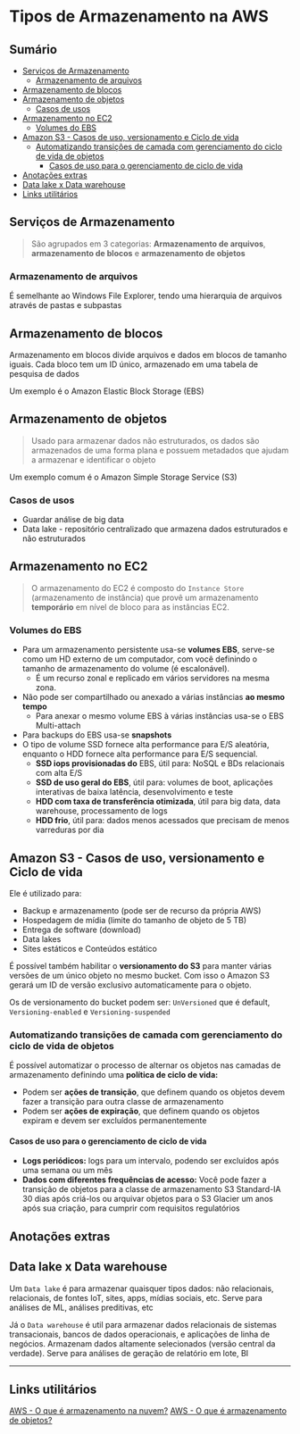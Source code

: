 <h1> Tipos de Armazenamento na AWS </h1>

<h2>Sumário</h2>

- [Serviços de Armazenamento](#serviços-de-armazenamento)
  - [Armazenamento de arquivos](#armazenamento-de-arquivos)
- [Armazenamento de blocos](#armazenamento-de-blocos)
- [Armazenamento de objetos](#armazenamento-de-objetos)
  - [Casos de usos](#casos-de-usos)
- [Armazenamento no EC2](#armazenamento-no-ec2)
  - [Volumes do EBS](#volumes-do-ebs)
- [Amazon S3 - Casos de uso, versionamento e Ciclo de vida](#amazon-s3---casos-de-uso-versionamento-e-ciclo-de-vida)
  - [Automatizando transições de camada com gerenciamento do ciclo de vida de objetos](#automatizando-transições-de-camada-com-gerenciamento-do-ciclo-de-vida-de-objetos)
    - [Casos de uso para o gerenciamento de ciclo de vida](#casos-de-uso-para-o-gerenciamento-de-ciclo-de-vida)
- [Anotações extras](#anotações-extras)
- [Data lake x Data warehouse](#data-lake-x-data-warehouse)
- [Links utilitários](#links-utilitários)

## Serviços de Armazenamento

> São agrupados em 3 categorias: **Armazenamento de arquivos**, **armazenamento de blocos** e **armazenamento de objetos**

### Armazenamento de arquivos

É semelhante ao Windows File Explorer, tendo uma hierarquia de arquivos através de pastas e subpastas

## Armazenamento de blocos

Armazenamento em blocos divide arquivos e dados em blocos de tamanho iguais. Cada bloco tem um ID único, armazenado em uma tabela de pesquisa de dados

Um exemplo é o Amazon Elastic Block Storage (EBS)

## Armazenamento de objetos

> Usado para armazenar dados não estruturados, os dados são armazenados de uma forma plana e possuem metadados que ajudam a armazenar e identificar o objeto

Um exemplo comum é o Amazon Simple Storage Service (S3)

### Casos de usos

- Guardar análise de big data
- Data lake - repositório centralizado que armazena dados estruturados e não estruturados

## Armazenamento no EC2

> O armazenamento do EC2 é composto do `Instance Store` (armazenamento de instância) que provê um armazenamento **temporário** em nível de bloco para as instâncias EC2.

### Volumes do EBS

- Para um armazenamento persistente usa-se **volumes EBS**, serve-se como um HD externo de um computador, com você definindo o tamanho de armazenamento do volume (é escalonável).
  - É um recurso zonal e replicado em vários servidores na mesma zona.
- Não pode ser compartilhado ou anexado a várias instâncias  **ao mesmo tempo**
  - Para anexar o mesmo volume EBS à várias instâncias usa-se o EBS Multi-attach
- Para backups do EBS usa-se **snapshots**
- O tipo de volume SSD fornece alta performance para E/S aleatória, enquanto o HDD fornece alta performance para E/S sequencial.
  - **SSD iops provisionadas do** EBS, útil para: NoSQL e BDs relacionais com alta E/S
  - **SSD de uso geral do EBS**, útil para: volumes de boot, aplicações interativas de baixa latência, desenvolvimento e teste
  - **HDD com taxa de transferência otimizada**, útil para big data, data warehouse, processamento de logs
  - **HDD frio**, útil para:  dados menos acessados que precisam de menos varreduras por dia

## Amazon S3 - Casos de uso, versionamento e Ciclo de vida

Ele é utilizado para:

- Backup e armazenamento (pode ser de recurso da própria AWS)
- Hospedagem de mídia (limite do tamanho de objeto de 5 TB)
- Entrega de software (download)
- Data lakes
- Sites estáticos e Conteúdos estático

É possível também habilitar o **versionamento do S3** para manter várias versões de um único objeto no mesmo bucket. Com isso o Amazon S3 gerará um ID de versão exclusivo automaticamente para o objeto.

Os de versionamento do bucket podem ser: `UnVersioned` que é default, `Versioning-enabled` e `Versioning-suspended`

### Automatizando transições de camada com gerenciamento do ciclo de vida de objetos

É possível automatizar o processo de alternar os objetos nas camadas de armazenamento definindo uma **política de ciclo de vida:**

- Podem ser **ações de transição**, que definem quando os objetos devem fazer a transição para outra classe de armazenamento
- Podem ser **ações de expiração**, que definem quando os objetos expiram e devem ser excluídos permanentemente

#### Casos de uso para o gerenciamento de ciclo de vida

- **Logs periódicos:** logs para um intervalo, podendo ser excluídos após uma semana ou um mês
- **Dados com diferentes frequências de acesso:** Você pode fazer a transição de objetos para a classe de armazenamento S3 Standard-IA 30 dias após criá-los ou arquivar objetos para o S3 Glacier um anos após sua criação, para cumprir com requisitos regulatórios

## Anotações extras

## Data lake x Data warehouse

Um `Data lake` é para armazenar quaisquer tipos dados: não relacionais, relacionais, de fontes IoT, sites, apps, mídias sociais, etc. Serve para análises de ML, análises preditivas, etc

Já o `Data warehouse` é util para armazenar dados relacionais de sistemas transacionais, bancos de dados operacionais, e aplicações de linha de negócios. Armazenam dados altamente selecionados (versão central da verdade). Serve para análises de geração de relatório em lote, BI

---

## Links utilitários

[AWS - O que é armazenamento na nuvem?](https://aws.amazon.com/pt/what-is/cloud-storage/)
[AWS - O que é armazenamento de objetos?](https://aws.amazon.com/pt/what-is/object-storage)
